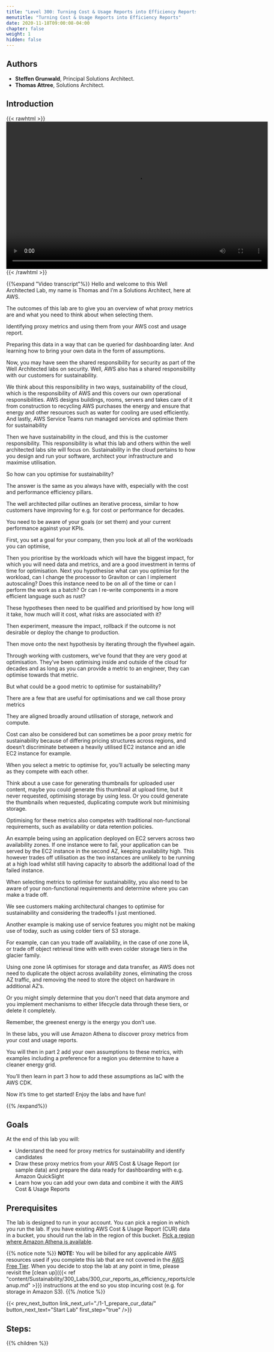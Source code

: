```yaml
---
title: "Level 300: Turning Cost & Usage Reports into Efficiency Reports"
menutitle: "Turning Cost & Usage Reports into Efficiency Reports"
date: 2020-11-18T09:00:08-04:00
chapter: false
weight: 1
hidden: false
---
```

## Authors

- **Steffen Grunwald**, Principal Solutions Architect.
- **Thomas Attree**, Solutions Architect.

## Introduction

{{< rawhtml >}}
<video width="696" height="392" controls>
  <source src="https://d3h9zoi3eqyz7s.cloudfront.net/Sustainability/Videos/cur-reports-as-efficiency-reports.mp4" type="video/mp4">
  Your browser doesn't support video, or if you're on GitHub head to https://wellarchitectedlabs.com to watch the video.
</video>
{{< /rawhtml >}}

{{%expand "Video transcript"%}}
Hello and welcome to this Well Architected Lab, my name is Thomas and I’m a Solutions Architect, here at AWS.

The outcomes of this lab are to give you an overview of what proxy metrics are and what you need to think about when selecting them.

Identifying proxy metrics and using them from your AWS cost and usage report.

Preparing this data in a way that can be queried for dashboarding later.
And learning how to bring your own data in the form of assumptions.

Now, you may have seen the shared responsibility for security as part of the Well Architected labs on security. Well, AWS also has a shared responsibility with our customers for sustainability.

We think about this responsibility in two ways, sustainability of the cloud, which is the responsibility of AWS and this covers our own operational responsibilities.
AWS designs buildings, rooms, servers and takes care of it from construction to recycling
AWS purchases the energy and ensure that energy and other resources such as water for cooling are used efficiently.
And lastly, AWS Service Teams run managed services and optimise them for sustainability

Then we have sustainability in the cloud, and this is the customer responsibility. This responsibility is what this lab and others within the well architected labs site will focus on. Sustainability in the cloud pertains to how you design and run your software, architect your infrastructure and maximise utilisation.

So how can you optimise for sustainability?

The answer is the same as you always have with, especially with the cost and performance efficiency pillars.

The well architected pillar outlines an iterative process, similar to how customers have improving for e.g. for cost or performance for decades.

You need to be aware of your goals (or set them) and your current performance against your KPIs.

First, you set a goal for your company, then you look at all of the workloads you can optimise,

Then you prioritise by the workloads which will have the biggest impact, for which you will need data and metrics, and are a good investment in terms of time for optimisation.
Next you hypothesise what can you optimise for the workload, can I change the processor to Graviton or can I implement autoscaling? Does this instance need to be on all of the time or can I perform the work as a batch? Or can I re-write components in a more efficient language such as rust?

These hypotheses then need to be qualified and prioritised by how long will it take, how much will it cost, what risks are associated with it?

Then experiment, measure the impact, rollback if the outcome is not desirable or deploy the change to production.

Then move onto the next hypothesis by iterating through the flywheel again.

Through working with customers, we’ve found that they are very good at optimisation.
They’ve been optimising inside and outside of the cloud for decades and as long as you can provide a metric to an engineer, they can optimise towards that metric.

But what could be a good metric to optimise for sustainability?

There are a few that are useful for optimisations and we call those proxy metrics

They are aligned broadly around utilisation of storage, network and compute.

Cost can also be considered but can sometimes be a poor proxy metric for sustainability because of differing pricing structures across regions, and doesn’t discriminate between a heavily utilised EC2 instance and an idle EC2 instance for example.

When you select a metric to optimise for, you’ll actually be selecting many as they compete with each other.

Think about a use case for generating thumbnails for uploaded user content, maybe you could generate this thumbnail at upload time, but it never requested, optimising storage by using less. Or you could generate the thumbnails when requested, duplicating compute work but minimising storage.

Optimising for these metrics also competes with traditional non-functional requirements, such as availability or data retention policies.

An example being using an application deployed on EC2 servers across two availability zones. If one instance were to fail, your application can be served by the EC2 instance in the second AZ, keeping availability high. This however trades off utilisation as the two instances are unlikely to be running at a high load whilst still having capacity to absorb the additional load of the failed instance.

When selecting metrics to optimise for sustainability, you also need to be aware of your non-functional requirements and determine where you can make a trade off.

We see customers making architectural changes to optimise for sustainability and considering the tradeoffs I just mentioned.

Another example is making use of service features you might not be making use of today, such as using colder tiers of S3 storage.

For example, can can you trade off availability, in the case of one zone IA, or trade off object retrieval time with with even colder storage tiers in the glacier family.

Using one zone IA optimises for storage and data transfer, as AWS does not need to duplicate the object across availability zones, eliminating the cross AZ traffic, and removing the need to store the object on hardware in additional AZ’s.

Or you might simply determine that you don’t need that data anymore and you implement mechanisms to either lifecycle data through these tiers, or delete it completely.

Remember, the greenest energy is the energy you don’t use.

In these labs, you will use Amazon Athena to discover proxy metrics from your cost and usage reports.

You will then in part 2 add your own assumptions to these metrics, with examples including a preference for a region you determine to have a cleaner energy grid.

You’ll then learn in part 3 how to add these assumptions as IaC with the AWS CDK.

Now it’s time to get started! Enjoy the labs and have fun!

{{% /expand%}}

## Goals
At the end of this lab you will:

* Understand the need for proxy metrics for sustainability and identify candidates
* Draw these proxy metrics from your AWS Cost & Usage Report (or sample data) and prepare the data ready for dashboarding with e.g. Amazon QuickSight
* Learn how you can add your own data and combine it with the AWS Cost & Usage Reports

## Prerequisites

The lab is designed to run in your account. You can pick a region in which you run the lab. If you have existing AWS Cost & Usage Report (CUR) data in a bucket, you should run the lab in the region of this bucket. [Pick a region where Amazon Athena is available](https://aws.amazon.com/about-aws/global-infrastructure/regional-product-services/).

{{% notice note %}}
**NOTE:** You will be billed for any applicable AWS resources used if you complete this lab that are not covered in the [AWS Free Tier](https://aws.amazon.com/free/).
When you decide to stop the lab at any point in time, please revisit the [clean up]({{< ref "content/Sustainability/300_Labs/300_cur_reports_as_efficiency_reports/cleanup.md" >}}) instructions at the end so you stop incuring cost (e.g. for storage in Amazon S3).
{{% /notice %}}

{{< prev_next_button link_next_url="./1-1_prepare_cur_data/" button_next_text="Start Lab" first_step="true" />}}

## Steps:
{{% children  %}}
